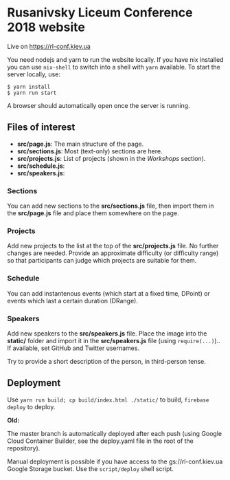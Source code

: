 # Rusanivsky Liceum Conference 2018 website

Live on https://rl-conf.kiev.ua

You need nodejs and yarn to run the website locally. If you have nix installed
you can use `nix-shell` to switch into a shell with `yarn` available.
To start the server locally, use:

    $ yarn install
    $ yarn run start

A browser should automatically open once the server is running.

## Files of interest

 - **src/page.js**: The main structure of the page.
 - **src/sections.js**: Most (text-only) sections are here.
 - **src/projects.js**: List of projects (shown in the *Workshops* section).
 - **src/schedule.js**:
 - **src/speakers.js**:


### Sections

You can add new sections to the **src/sections.js** file, then import them in the **src/page.js**
file and place them somewhere on the page.

### Projects

Add new projects to the list at the top of the **src/projects.js** file. No further
changes are needed. Provide an approximate difficulty (or difficulty range) so that
participants can judge which projects are suitable for them.

### Schedule

You can add instantenous events (which start at a fixed time, DPoint) or events which
last a certain duration (DRange).

### Speakers

Add new speakers to the **src/speakers.js** file. Place the image into the **static/** folder
and import it in the **src/speakers.js** file (using `require(...)`).. If available, set
GitHub and Twitter usernames.

Try to provide a short description of the person, in third-person tense.

## Deployment

Use `yarn run build; cp build/index.html ./static/` to build, `firebase deploy` to deploy.


**Old:**

The master branch is automatically deployed after each push (using Google Cloud
Container Builder, see the deploy.yaml file in the root of the repository).

Manual deployment is possible if you have access to the gs://rl-conf.kiev.ua Google
Storage bucket. Use the `script/deploy` shell script.
